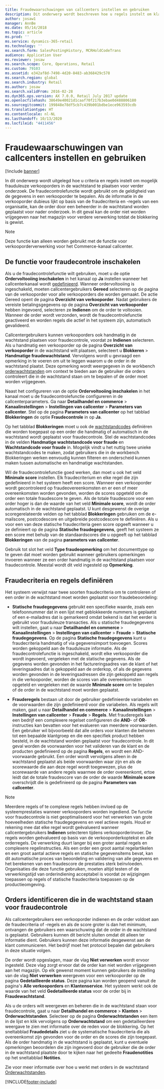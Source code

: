 ```yaml
---
title: Fraudewaarschuwingen van callcenters instellen en gebruiken
description: Dit onderwerp wordt beschreven hoe u regels instelt om klantenservice medewerkers van potentieel frauduleuze informatie te waarschuwen wanneer bestellingen zijn verwerkt. U kunt speciale codes definiëren die automatisch of handmatig worden gebruikt om verdachte orders in de wachtstand te zetten.
author: josaw1
manager: AnnBe
ms.date: 05/14/2018
ms.topic: article
ms.prod: ''
ms.service: dynamics-365-retail
ms.technology: ''
ms.search.form: SalesPostingHistory, MCRHoldCodeTrans
audience: Application User
ms.reviewer: josaw
ms.search.scope: Core, Operations, Retail
ms.custom: 79103
ms.assetid: e342af8d-7498-4d20-8483-ab368429c578
ms.search.region: global
ms.search.industry: Retail
ms.author: josaw
ms.search.validFrom: 2016-02-28
ms.dyn365.ops.version: AX 7.0.0, Retail July 2017 update
ms.openlocfilehash: 38649e40021d1caaf70f217b3ebae0d488806180
ms.sourcegitcommit: 199848e78df5cb7c439b001bdbe1ece963593cdb
ms.translationtype: HT
ms.contentlocale: nl-NL
ms.lasthandoff: 10/13/2020
ms.locfileid: "4411456"
---
```

# <a name="set-up-and-work-with-call-center-fraud-alerts"></a>Fraudewaarschuwingen van callcenters instellen en gebruiken

[!include [banner](includes/banner.md)]

In dit onderwerp wordt uitgelegd hoe u criteria en regels instelt om mogelijk frauduleuze verkooporders in de wachtstand te plaatsen voor verder onderzoek. De fraudecontrolefunctie wordt gebruikt om de geldigheid van de gegevens in een verkooporder te bepalen. Als de informatie in de verkooporder dubieus lijkt op basis van de fraudecriteria en -regels van een organisatie, kan de order door een beheerder in de wachtstand worden geplaatst voor nader onderzoek. In dit geval kan de order niet worden vrijgegeven naar het magazijn voor verdere verwerking totdat de blokkering is gewist.

> [!NOTE]
> Deze functie kan alleen worden gebruikt met de functie voor verkooporderverwerking voor het Commerce-kanaal callcenter.

## <a name="turning-on-the-fraud-check-feature"></a>De functie voor fraudecontrole inschakelen

Als u de fraudecontrolefunctie wilt gebruiken, moet u de optie **Ordervoltooiing inschakelen** in het kanaal op **Ja** instellen wanneer het callcenterkanaal wordt [gedefinieerd](https://docs.microsoft.com/dynamics365/unified-operations/retail/set-up-order-processing-options). Wanneer ordervoltooiing is ingeschakeld, moeten callcentergebruikers **Gereed** selecteren op de pagina van de verkooporder voor alle verkooporders die worden gemaakt. De actie Gereed opent de pagina **Overzicht van verkooporder**. Nadat gebruikers de vereiste betalingsgegevens op de pagina **Overzicht van verkooporder** hebben ingevoerd, selecteren ze **Indienen** om de order te voltooien. Wanneer de order wordt verzonden, wordt de fraudecontrolefunctie geactiveerd en worden regels die actief in het systeem zijn, automatisch gevalideerd.

Callcentergebruikers kunnen verkooporders ook handmatig in de wachtstand plaatsen voor fraudecontrole, voordat ze **Indienen** selecteren. Als u handmatig een verkooporder op de pagina **Overzicht van verkooporder** in de wachtstand wilt plaatsen, selecteert u **Blokkeren** \> **Handmatige fraudewachtstand**. Vervolgens wordt u gevraagd een opmerking in te voeren om uit te leggen waarom u de order in de wachtstand plaatst. Deze opmerking wordt weergegeven in de workbench [orderwachtstanden](https://docs.microsoft.com/dynamics365/unified-operations/retail/work-with-order-holds) om context te bieden aan de gebruiker die orders controleert die in de wachtstand staan om te bepalen of de order moet worden vrijgegeven.

Naast het configureren van de optie **Ordervoltooiing inschakelen** in het kanaal moet u de fraudecontrolefunctie configureren in de callcenterparameters. Ga naar **Detailhandel en commerce** \> **Kanaalinstellingen** \> **Instellingen van callcenter** \> **Parameters van callcenter**. Stel op de pagina **Parameters van callcenter** op het tabblad **Blokkeringen** de optie **Fraudecontrole** in op **Ja**.

Op het tabblad **Blokkeringen** moet u ook de [wachtstandcodes](https://docs.microsoft.com/dynamics365/unified-operations/retail/work-with-order-holds) definiëren die worden toegepast op een order die handmatig of automatisch in de wachtstand wordt geplaatst voor fraudecontrole. Stel de wachtstandcodes in de velden **Handmatige wachtstandcode voor fraude** en **Wachtstandcode voor fraude** in. Mogelijk vindt u het nuttig twee unieke wachtstandcodes te maken, zodat gebruikers die in de workbench Blokkeringen werken eenvoudig kunnen filteren en onderscheid kunnen maken tussen automatische en handmatige wachtstanden.

Wil de fraudecontrolefunctie goed werken, dan moet u ook het veld **Minimale score** instellen. Elk fraudecriterium en elke regel die zijn gedefinieerd in het systeem heeft een score. Wanneer een verkooporder wordt gecontroleerd op fraudeovereenkomsten en er een of meer overeenkomsten worden gevonden, worden de scores opgeteld om de order een totale fraudescore te geven. Als de totale fraudescore voor een order hoger is dan de waarde van het veld **Minimale score**, wordt de order automatisch in de wachtstand geplaatst. U kunt desgewenst de overige scoregerelateerde velden op het tabblad **Blokkeringen** gebruiken om de e-mailscore, postcodescore en uitgebreide postcodescore te definiëren. Als u voor een van deze statische fraudecriteria geen score opgeeft wanneer u ze definieert op de pagina **Statische fraudegegevens**, geeft het systeem ze een score met behulp van de standaardscores die u opgeeft op het tabblad **Blokkeringen** van de pagina **parameters van callcenter**.

Gebruik tot slot het veld **Type fraudeopmerking** om het documenttype op te geven dat moet worden gebruikt wanneer gebruikers opmerkingen invoeren wanneer ze een order handmatig in de wachtstand plaatsen voor fraudecontrole. Meestal wordt dit veld ingesteld op **Opmerking**.

## <a name="defining-fraud-criteria-and-rules"></a>Fraudecriteria en regels definiëren

Het systeem verwijst naar twee soorten fraudecriteria om te controleren of een order in de wachtstand moet worden geplaatst voor fraudebeoordeling:

- **Statische fraudegegevens** gebruikt een specifieke waarde, zoals een telefoonnummer dat in een lijst met geblokkeerde nummers is geplaatst of een e-mailadres dat is gemarkeerd omdat bekend is dat het eerder is gebruikt voor frauduleuze transacties. Als u statische fraudegegevens wilt instellen, gaat u naar **Detailhandel en commerce** \> **Kanaalinstellingen** \> **Instellingen van callcenter** \> **Fraude** \> **Statische fraudegegevens**. Op de pagina **Statische fraudegegevens** kunt u fraudecriteria handmatig of via gegevensimport toevoegen. Scores worden gekoppeld aan de frauduleuze informatie. Als de fraudecontrolefunctie is ingeschakeld, wordt elke verkooporder die wordt ingevoerd, vergeleken met de statische gegevens. Als de gegevens worden gevonden in het factureringsadres van de klant of het leveringsadres dat is gekoppeld aan de orderkop, of als de gegevens worden gevonden in de leveringsadressen die zijn gekoppeld aan regels in die verkooporder, worden de scores van alle overeenkomsten opgeteld en vergeleken met de waarde **Minimale score** om te bepalen of de order in de wachtstand moet worden geplaatst.

- **Frauderegels** bestaan uit door de gebruiker gedefinieerde variabelen en de voorwaarden die zijn gedefinieerd voor die variabelen. Als regels wilt maken, gaat u naar **Detailhandel en commerce** \> **Kanaalinstellingen** \> **Instellingen van callcenter** \> **Fraude** \> **Regels**. Met frauderegels kan een bedrijf een complexere regelset configureren die **AND**- of **OR**-instructies kan bevatten voor het evalueren van meerdere voorwaarden. Een gebruiker wil bijvoorbeeld dat alle orders voor klanten die behoren tot een bepaalde klantgroep en die een specifiek product hebben besteld, in de wachtstand worden geplaatst voor fraudecontrole. In dit geval worden de voorwaarden voor het valideren van de klant en de producten gedefinieerd op de pagina **Regels**, en wordt een AND-voorwaarde gebruikt. Een order wordt vervolgens alleen in de wachtstand geplaatst als beide voorwaarden waar zijn en als de scorewaarde die aan deze regel wordt toegewezen, plus de scorewaarde van andere regels waarmee de order overeenkomt, ertoe leidt dat de totale fraudescore van de order de waarde **Minimale score** overschrijdt die is gedefinieerd op de pagina **Parameters van callcenter**.

> [!NOTE]
> Meerdere regels of te complexe regels hebben invloed op de systeemprestaties wanneer verkooporders worden ingediend. De functie voor fraudecontrole is niet geoptimaliseerd voor het verwerken van grote hoeveelheden statische fraudegegevens en veel actieve regels. Houd er rekening mee dat elke regel wordt geëvalueerd wanneer callcentergebruikers **Indienen** selecteren tijdens verkooporderinvoer. De regels worden geëvalueerd op basis van de verkooporderkoptekst en alle orderregels. De verwerking duurt langer bij een groter aantal regels en complexere regelinstructies. Als een order een groot aantal regelartikelen en een groot aantal actieve regels en statische gegevensitems bevat, kan dit automatische proces van beoordeling en validering van alle gegevens en het berekenen van een fraudescore de prestaties sterk beïnvloeden. Organisaties die deze functie gebruiken, moeten altijd testen of de verwerkingstijd van orderindiening acceptabel is voordat ze wijzigingen toepassen op regels of statische fraudecriteria toepassen op de productieomgeving.

## <a name="identifying-orders-that-are-on-hold-for-fraud-review"></a>Orders identificeren die in de wachtstand staan voor fraudecontrole

Als callcentergebruikers een verkooporder indienen en de order voldoet aan de fraudecriteria of -regels en als de score groter is dan het minimum, ontvangen de gebruikers een waarschuwing dat de order in de wachtstand is geplaatst. Gebruikers kunnen dit bericht sluiten omdat dit alleen ter informatie dient. Gebruikers kunnen deze informatie desgewenst aan de klant communiceren. Het bedrijf moet het protocol bepalen dat gebruikers in deze situatie volgen.

De order wordt opgeslagen, maar de vlag **Niet verwerken** wordt ervoor ingesteld. Deze vlag zorgt ervoor dat de order kan niet worden vrijgegeven aan het magazijn. Op elk gewenst moment kunnen gebruikers de instelling van de vlag **Niet verwerken** weergeven voor een verkooporder op de pagina **Gedetailleerde status**. Deze pagina kan worden geopend vanuit de pagina's **Alle verkooporders** en **Klantenservice**. Het systeem werkt ook de waarde van het veld **Gedetailleerde status** voor de order bij in **Fraudewachtstand**.

Als u de orders wilt weergeven en beheren die in de wachtstand staan voor fraudecontrole, gaat u naar **Detailhandel en commerce** \> **Klanten** \> **Orderwachtstanden**. Selecteer op de pagina **Orderwachtstanden** een item in de lijst en klik vervolgens op **Orderwachtstand** om een gedetailleerdere weergave te zien met informatie over de reden voor de blokkering. Op het sneltabblad **Fraudedetails** ziet u de systematische fraudecriteria die als overeenkomst zijn gevonden voor de order en de scores die zijn toegepast. Als de order handmatig in de wachtstand is geplaatst, kunt u eventuele opmerkingen beoordelen die zijn ingevoerd door de gebruiker die de order in de wachtstand plaatste door te kijken naar het gedeelte **Fraudenotities** op het sneltabblad **Notities**.

Zie voor meer informatie over hoe u werkt met orders in de wachtstand [Orderwachtstanden](https://docs.microsoft.com/dynamics365/unified-operations/retail/work-with-order-holds).


[!INCLUDE[footer-include](../includes/footer-banner.md)]